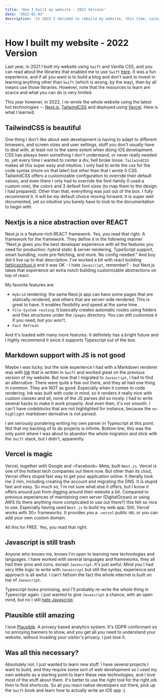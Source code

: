 ```yaml
---
title: 'How I built my website - 2022 Version'
date: '2022-01-03'
description: 'In 2022 I decided to rebuild my website, this time, using actual web technologies. Here is what I chose, and why.'
---
```


# How I built my website - 2022 Version

Last year, in 2021 I built my website using `Swift` and Vanilla CSS, and you can read about the libraries that enabled me to use `Swift` [here](how-i-built-my-website-2021). It was a fun experience, and if all you want is to build a blog and don't want to invest in learning anything other than `Swift` (which is wrong, by the way), then by all means use those libraries. However, note that the resources to learn are scarce and what you can do is very limited.

This year however, in 2022, I re-wrote the whole website using the latest hot technologies -- [Next.js](http://nextjs.org), [TailwindCSS](http://tailwindcss.com) and deployed using [Vercel](https://vercel.com/). Here is what I learned.

## TailwindCSS is beautiful

One thing I don't like about web development is having to adapt to different browsers, and screen sizes and user settings, stuff you don't usually have to deal with, at least not to the same extent when doing iOS development. CSS has always been something I don't understand, or never really needed to, yet every time I wanted to center a div, hell broke loose. `TailwindCSS` makes all this super easy and intuitive. I only had to write the css for the code syntax (more on that later) but other than that I wrote 0 CSS. TailwindCSS offers a customizable configuration to override their default values, and even there I only had to override the font-family (I used a custom one), the colors and 3 default font sizes (to map them to the design I had prepared). Other than that, everything was just out of the box.
I fully recommend it. It will be my default choice moving forward. It is super well documented, yet so intuitive you barely have to look to the documentation to begin with.

## Nextjs is a nice abstraction over REACT

Next.js is a feature-rich REACT framework. Yes, you read that right. A framework for the framework. They define it in the following manner "Next.js gives you the best developer experience with all the features you need for production: hybrid static & server rendering, TypeScript support, smart bundling, route pre-fetching, and more. No config needed." And boy did it live up to that description. I've worked a bit with react building [fattiicazzituoi.it](https://fattiicazzituoi.it) and it was OK - I hate `Javascript`, remember? - but Next.js takes that experience an extra notch building customizable abstractions on top of react. 

My favorite features are:
 - `Hybrid` rendering: the same Next.js app can have some pages that are statically rendered, and others that are server-side rendered. This is great to have. It enables flexibility and speed at the same time.
 - `File-System routing`: It basically creates automatic routes using folders and files structures under the `/pages` directory. You can still customize it if you need, but you won't.
 - `Fast Refresh`

And it's loaded with many more features. It definitely has a bright future and I highly recommend it since it supports Typescript out of the box.

## Markdown support with JS is not good

Maybe I was lucky, but the sole experience I had with a Markdown renderer was with [Ink](https://github.com/JohnSundell/Ink) that is written in `Swift` and worked great on the previous version of my website. But now that I migrated to `Javascript`, I had to find an alternative. There were quite a few out there, and they all had one thing in common. They are NOT as good. Especially when it comes to code rendering. Ink was built with code in mind, so it renders it really nice with custom classes and all, none of the JS parses did so nicely. I had to write several hacks to make it work properly. And even then, it's not smooth. I can't have codeblocks that are not highlighted for instance, because the `no-highlight` markdown derivative is not parsed.

I am seriously pondering writing my own parser in Typescript at this point. Not that my backlog of to do projects is infinite. 
Bottom line, this was the only point where I was about to abandon the whole migration and stick with the `Swift` stack, but I didn't, apparently.

## Vercel is magic

Vercel, together with Google and ~Facebook~ Meta, built `Next.js`. Vercel is one of the hottest tech companies out there now. But other than its clout, Vercel offers stupid fast way to get your application online.
It literally took me 2 min, including creating the account and migrating the DNS. It is stupid fast and easy. So much so, I'm not sure what else it offers, but I know it offers around just from digging around their website a bit. Compared to previous experiences of maintaining own server (DigitalOcean) or using AWS (Is there anything more complicated to use out there?) this felt so nice to use. Especially having used `Next.js` to build my web app. Still, Vercel works with 30+ frameworks. It provides you a `.vercel` public `URL` or you can add your own custom domain. 

All this for FREE. Yes, you read that right.

## Javascript is still trash

Anyone who knows me, knows I'm open to learning new technologies and languages. I have worked with several languages and frameworks, they all had their pros and cons, except `Javascript`. It's just awful. Mind you I had very little logic to write with `Javascript` but still the syntax, experience and approach is all awful. I can't fathom the fact the whole internet is built on top of `Javascript`.

Typescript looks promising, and I'll probably re-write the whole thing in Typescript again. I just wanted to give `Javascript` a chance, with an open mind, but no I still [hate Javascript](http://www.ihatejavascript.com).

## Plausible still amazing

I love [Plausible](https://plausible.io). A privacy based analytics system. It's GDPR conformant so no annoying banners to show, and you get all you need to understand your website, without invading your visitor's privacy. I just love it.

## Was all this necessary?

Absolutely not. I just wanted to learn new stuff. I have several projects I want to build, and they require some sort of web development so I used my own website as a starting point to learn these new technologies, and I love most of the stuff about them. It's better to use the right tool for the right job then to find shortcuts. So all you react native developers out there, pick up the `Swift` book and learn how to actually write an iOS app :).